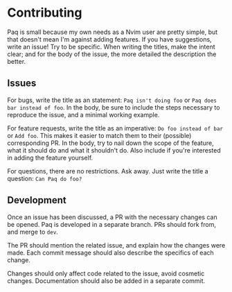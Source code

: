 # Contributing

Paq is small because my own needs as a Nvim user are pretty simple,
but that doesn't mean I'm against adding features. If you have suggestions,
write an issue! Try to be specific. When writing the titles, make the intent clear;
and for the body of the issue, the more detailed the description the better.


## Issues

For bugs, write the title as an statement:
`Paq isn't doing foo` or `Paq does bar instead of foo`.
In the body, be sure to include the steps necessary to reproduce the issue,
and a minimal working example.

For feature requests, write the title as an imperative:
`Do foo instead of bar` or `Add foo`.
This makes it easier to match them to their (possible) corresponding PR.
In the body, try to nail down the scope of the feature, what it should do
and what it shouldn't do. Also include if you're interested in adding the
feature yourself.

For questions, there are no restrictions. Ask away. Just write the title a
question: `Can Paq do foo?`


## Development

Once an issue has been discussed, a PR with the necessary changes can be opened.
Paq is developed in a separate branch. PRs should fork from, and merge to `dev`.

The PR should mention the related issue, and explain how the changes were made.
Each commit message should also describe the specifics of each change.

Changes should only affect code related to the issue, avoid cosmetic changes.
Documentation should also be added in a separate commit.
